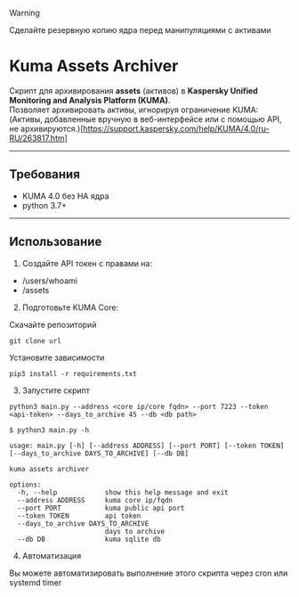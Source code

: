
> [!WARNING]  
> Сделайте резервную копию ядра перед манипуляциями с активами

# Kuma Assets Archiver

Скрипт для архивирования **assets** (активов) в **Kaspersky Unified Monitoring and Analysis Platform (KUMA)**.  
Позволяет архивировать активы, игнорируя ограничение KUMA: (Активы, добавленные вручную в веб-интерфейсе или с помощью API, не архивируются.)[https://support.kaspersky.com/help/KUMA/4.0/ru-RU/263817.htm]

---

## Требования

- KUMA 4.0 без HA ядра
- python 3.7+

---

## Использование

1. Создайте API токен с правами на: 
- /users/whoami
- /assets

2. Подготовьте KUMA Core:

Скачайте репозиторий
```
git clone url
```
Установите зависимости
```
pip3 install -r requirements.txt
```

3. Запустите скрипт

```
python3 main.py --address <core ip/core fqdn> --port 7223 --token <api-token> --days_to_archive 45 --db <db path>
```

```
$ python3 main.py -h

usage: main.py [-h] [--address ADDRESS] [--port PORT] [--token TOKEN] [--days_to_archive DAYS_TO_ARCHIVE] [--db DB]

kuma assets archiver

options:
  -h, --help            show this help message and exit
  --address ADDRESS     kuma core ip/fqdn
  --port PORT           kuma public api port
  --token TOKEN         api token
  --days_to_archive DAYS_TO_ARCHIVE
                        days to archive
  --db DB               kuma sqlite db
```

4. Автоматизация  

Вы можете автоматизировать выполнение этого скрипта через cron или systemd timer